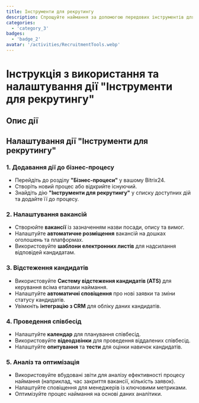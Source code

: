 ```yaml
---
title: Інструменти для рекрутингу
description: Спрощуйте наймання за допомогою передових інструментів для рекрутингу та відстеження кандидатів.
categories: 
  - 'category_3'
badges: 
  - 'badge_2'
avatar: '/activities/RecruitmentTools.webp'
---
```

# Інструкція з використання та налаштування дії "Інструменти для рекрутингу"

## Опис дії

## **Налаштування дії "Інструменти для рекрутингу"**

### 1. Додавання дії до бізнес-процесу
- Перейдіть до розділу **"Бізнес-процеси"** у вашому Bitrix24.
- Створіть новий процес або відкрийте існуючий.
- Знайдіть дію **"Інструменти для рекрутингу"** у списку доступних дій та додайте її до процесу.

### 2. Налаштування вакансій
- Створюйте **вакансії** із зазначенням назви посади, опису та вимог.
- Налаштуйте **автоматичне розміщення** вакансій на дошках оголошень та платформах.
- Використовуйте **шаблони електронних листів** для надсилання відповідей кандидатам.

### 3. Відстеження кандидатів
- Використовуйте **Систему відстеження кандидатів (ATS)** для керування всіма етапами наймання.
- Налаштуйте **автоматичні сповіщення** про нові заявки та зміни статусу кандидатів.
- Увімкніть **інтеграцію з CRM** для обліку даних кандидатів.

### 4. Проведення співбесід
- Налаштуйте **календар** для планування співбесід.
- Використовуйте **відеодзвінки** для проведення віддалених співбесід.
- Налаштуйте **опитування** та **тести** для оцінки навичок кандидатів.

### 5. Аналіз та оптимізація
- Використовуйте вбудовані звіти для аналізу ефективності процесу наймання (наприклад, час закриття вакансії, кількість заявок).
- Налаштуйте сповіщення для менеджерів із ключовими метриками.
- Оптимізуйте процес наймання на основі даних аналітики.